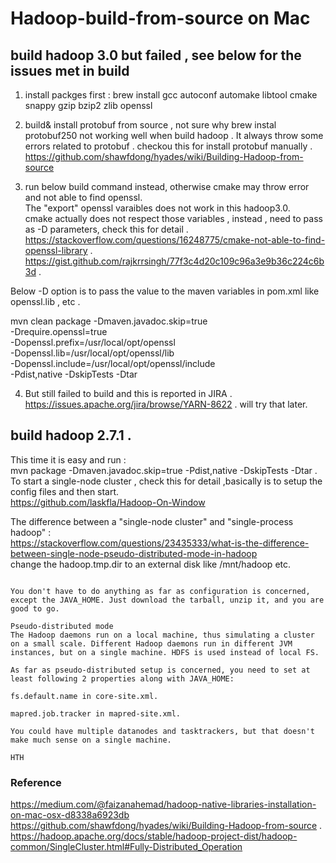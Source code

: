 # Hadoop-build-from-source on Mac

## build hadoop 3.0 but failed , see below for the issues met in build 
1. install packges first :
brew install gcc autoconf automake libtool cmake snappy gzip bzip2  zlib openssl

2. build& install protobuf from source , not sure why brew instal protobuf250 not working well when build hadoop . 
It always throw some errors related to protobuf .
checkou this for install protobuf manually . 
https://github.com/shawfdong/hyades/wiki/Building-Hadoop-from-source

3. run below build command instead, otherwise cmake may throw error and not able to find openssl.  
The "export" openssl varaibles does not work in this hadoop3.0.  
cmake actually does not respect those variables , instead , need to pass as -D parameters, check this for 
detail .  
https://stackoverflow.com/questions/16248775/cmake-not-able-to-find-openssl-library . 
https://gist.github.com/rajkrrsingh/77f3c4d20c109c96a3e9b36c224c6b3d . 

 Below -D option is to pass the value to the maven variables in pom.xml like openssl.lib , etc  .
 
   mvn clean package -Dmaven.javadoc.skip=true  \
 -Drequire.openssl=true \
 -Dopenssl.prefix=/usr/local/opt/openssl \
 -Dopenssl.lib=/usr/local/opt/openssl/lib \
 -Dopenssl.include=/usr/local/opt/openssl/include \
 -Pdist,native -DskipTests -Dtar 

4.  But still failed to build and this is reported in JIRA .  
    https://issues.apache.org/jira/browse/YARN-8622 . 
    will try that later.

## build hadoop 2.7.1 . 
This time it is easy and run :  
 mvn package -Dmaven.javadoc.skip=true -Pdist,native -DskipTests -Dtar . 
 To start a single-node cluster , check this for detail ,basically is to setup the config files and then start.  
 https://github.com/laskfla/Hadoop-On-Window
 
 The difference between a "single-node cluster" and "single-process hadoop" :  
 https://stackoverflow.com/questions/23435333/what-is-the-difference-between-single-node-pseudo-distributed-mode-in-hadoop  
 change the hadoop.tmp.dir to an external disk like /mnt/hadoop etc.  
 
 
``` By default, Hadoop is configured to run in a non-distributed or standalone mode, as a single Java process. There are no daemons running and everything runs in a single JVM instance. HDFS is not used.

You don't have to do anything as far as configuration is concerned, except the JAVA_HOME. Just download the tarball, unzip it, and you are good to go.

Pseudo-distributed mode
The Hadoop daemons run on a local machine, thus simulating a cluster on a small scale. Different Hadoop daemons run in different JVM instances, but on a single machine. HDFS is used instead of local FS.

As far as pseudo-distributed setup is concerned, you need to set at least following 2 properties along with JAVA_HOME:

fs.default.name in core-site.xml.

mapred.job.tracker in mapred-site.xml.

You could have multiple datanodes and tasktrackers, but that doesn't make much sense on a single machine.

HTH 
```
 




### Reference
https://medium.com/@faizanahemad/hadoop-native-libraries-installation-on-mac-osx-d8338a6923db  
https://github.com/shawfdong/hyades/wiki/Building-Hadoop-from-source . 
https://hadoop.apache.org/docs/stable/hadoop-project-dist/hadoop-common/SingleCluster.html#Fully-Distributed_Operation




